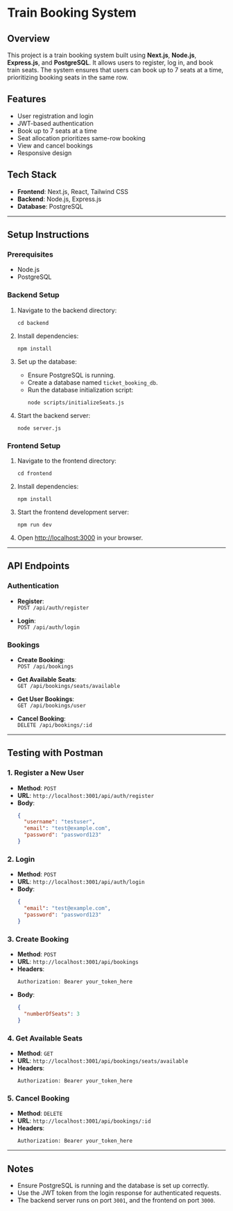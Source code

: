 # Train Booking System

## Overview

This project is a train booking system built using **Next.js**, **Node.js**, **Express.js**, and **PostgreSQL**. It allows users to register, log in, and book train seats. The system ensures that users can book up to 7 seats at a time, prioritizing booking seats in the same row.

## Features

- User registration and login
- JWT-based authentication
- Book up to 7 seats at a time
- Seat allocation prioritizes same-row booking
- View and cancel bookings
- Responsive design

## Tech Stack

- **Frontend**: Next.js, React, Tailwind CSS
- **Backend**: Node.js, Express.js
- **Database**: PostgreSQL

---

## Setup Instructions

### Prerequisites

- Node.js
- PostgreSQL

### Backend Setup

1. Navigate to the backend directory:

   ```
   cd backend
   ```

2. Install dependencies:
   ```
   npm install
   ```
3. Set up the database:
   - Ensure PostgreSQL is running.
   - Create a database named `ticket_booking_db`.
   - Run the database initialization script:
     ```
     node scripts/initializeSeats.js
     ```
4. Start the backend server:
   ```
   node server.js
   ```

### Frontend Setup

1. Navigate to the frontend directory:
   ```
   cd frontend
   ```
2. Install dependencies:
   ```
   npm install
   ```
3. Start the frontend development server:
   ```
   npm run dev
   ```
4. Open [http://localhost:3000](http://localhost:3000) in your browser.

---

## API Endpoints

### **Authentication**

- **Register**:  
  `POST /api/auth/register`

- **Login**:  
  `POST /api/auth/login`

### **Bookings**

- **Create Booking**:  
  `POST /api/bookings`

- **Get Available Seats**:  
  `GET /api/bookings/seats/available`

- **Get User Bookings**:  
  `GET /api/bookings/user`

- **Cancel Booking**:  
  `DELETE /api/bookings/:id`

---

## Testing with Postman

### 1. Register a New User

- **Method**: `POST`
- **URL**: `http://localhost:3001/api/auth/register`
- **Body**:
  ```json
  {
    "username": "testuser",
    "email": "test@example.com",
    "password": "password123"
  }
  ```

### 2. Login

- **Method**: `POST`
- **URL**: `http://localhost:3001/api/auth/login`
- **Body**:
  ```json
  {
    "email": "test@example.com",
    "password": "password123"
  }
  ```

### 3. Create Booking

- **Method**: `POST`
- **URL**: `http://localhost:3001/api/bookings`
- **Headers**:
  ```
  Authorization: Bearer your_token_here
  ```
- **Body**:
  ```json
  {
    "numberOfSeats": 3
  }
  ```

### 4. Get Available Seats

- **Method**: `GET`
- **URL**: `http://localhost:3001/api/bookings/seats/available`
- **Headers**:
  ```
  Authorization: Bearer your_token_here
  ```

### 5. Cancel Booking

- **Method**: `DELETE`
- **URL**: `http://localhost:3001/api/bookings/:id`
- **Headers**:
  ```
  Authorization: Bearer your_token_here
  ```

---

## Notes

- Ensure PostgreSQL is running and the database is set up correctly.
- Use the JWT token from the login response for authenticated requests.
- The backend server runs on port `3001`, and the frontend on port `3000`.
